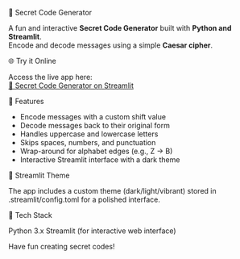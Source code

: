🔐 Secret Code Generator

A fun and interactive **Secret Code Generator** built with **Python and Streamlit**.  
Encode and decode messages using a simple **Caesar cipher**.

🌐 Try it Online

Access the live app here:  
[🔗 Secret Code Generator on Streamlit](https://app-code-generator-3ng74msaeftoyicvgt8emu.streamlit.app)

🧩 Features

- Encode messages with a custom shift value
- Decode messages back to their original form
- Handles uppercase and lowercase letters
- Skips spaces, numbers, and punctuation
- Wrap-around for alphabet edges (e.g., Z → B)  
- Interactive Streamlit interface with a dark theme

🎨 Streamlit Theme

The app includes a custom theme (dark/light/vibrant) stored in .streamlit/config.toml for a polished interface.

📝 Tech Stack

Python 3.x
Streamlit (for interactive web interface)

Have fun creating secret codes!